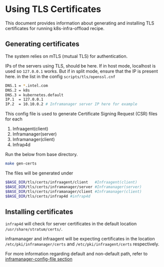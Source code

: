 # Using TLS Certificates

This document provides information about generating and installing TLS
certificates for running k8s-infra-offload recipe.

## Generating certificates
The system relies on mTLS (mutual TLS) for authentication.

IPs of the servers using TLS, should be here. If in host mode,
localhost is used so `127.0.0.1` works. But if in split mode,
ensure that the IP is present here.
in the list in the config `scripts/tls/openssl.cnf`
```bash
DNS.1 = *.intel.com
DNS.2 = k8s
DNS.3 = kubernetes.default
IP.1  = 127.0.0.1
IP.2  = 10.10.0.2 # Inframanager server IP here for example
```

This config file is used to generate Certificate Signing Request (CSR)
files for each 
1. Infraagent(client)
2. Inframanager(server)
3. Inframanager(client)
4. Infrap4d

Run the below from base directory.
```bash
make gen-certs
```
The files will be generated under
```bash
$BASE_DIR/tls/certs/infraagent/client   #Infraagent(client)
$BASE_DIR/tls/certs/inframanager/server #Inframanager(server)
$BASE_DIR/tls/certs/inframanager/client #Inframanager(client)
$BASE_DIR/tls/certs/infrap4d #infrap4d
```

## Installing certificates

`infrap4d` will check for server certificates in the default location
`/usr/share/stratum/certs/`.

inframanager and infraagent will be expecting certificates in the
location `/etc/pki/inframanager/certs` and `/etc/pki/infraagent/certs`
respectively.


For more information regarding default and non-default path, refer to
[inframanager-config-file section](setup.md#inframanager-config-file-update)

